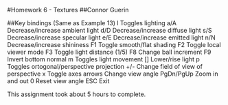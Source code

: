 #Homework 6 - Textures
##Connor Guerin

##Key bindings (Same as Example 13)
  l          Toggles lighting
  a/A        Decrease/increase ambient light
  d/D        Decrease/increase diffuse light
  s/S        Decrease/increase specular light
  e/E        Decrease/increase emitted light
  n/N        Decrease/increase shininess
  F1         Toggle smooth/flat shading
  F2         Toggle local viewer mode
  F3         Toggle light distance (1/5)
  F8         Change ball increment
  F9         Invert bottom normal
  m          Toggles light movement
  []         Lower/rise light
  p          Toggles ortogonal/perspective projection
  +/-        Change field of view of perspective
  x          Toggle axes
  arrows     Change view angle
  PgDn/PgUp  Zoom in and out
  0          Reset view angle
  ESC        Exit

  This assignment took about 5 hours to complete.
